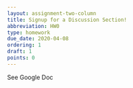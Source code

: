 ```yaml
---
layout: assignment-two-column
title: Signup for a Discussion Section!
abbreviation: HW0
type: homework
due_date: 2020-04-08
ordering: 1
draft: 1
points: 0
---
```


See Google Doc